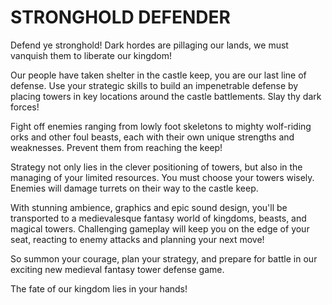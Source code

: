 # STRONGHOLD DEFENDER

Defend ye stronghold! Dark hordes are pillaging our lands, we must vanquish them to liberate our kingdom! 

Our people have taken shelter in the castle keep, you are our last line of defense. Use your strategic skills to build an impenetrable defense by placing towers in key locations around the castle battlements. Slay thy dark forces!

Fight off enemies ranging from lowly foot skeletons to mighty wolf-riding orks and other foul beasts, each with their own unique strengths and weaknesses. Prevent them from reaching the keep!

Strategy not only lies in the clever positioning of towers, but also in the managing of your limited resources. You must choose your towers wisely. Enemies will damage turrets on their way to the castle keep.

With stunning ambience, graphics and epic sound design, you'll be transported to a medievalesque fantasy world of kingdoms, beasts, and magical towers. Challenging gameplay will keep you on the edge of your seat, reacting to enemy attacks and planning your next move!

So summon your courage, plan your strategy, and prepare for battle in our exciting new medieval fantasy tower defense game. 

The fate of our kingdom lies in your hands!
